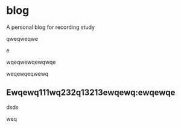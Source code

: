 # blog
A personal blog for recording study

qweqweqwe



e

wqeqwewqewqwqe



weqewqeqwewq

## Ewqewq111wq232q13213ewqewq:ewqewqe

dsds

weq